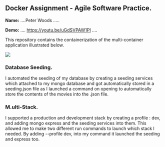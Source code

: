 ## Docker Assignment - Agile Software Practice.

__Name:__ ....Peter Woods .....

__Demo:__ .... https://youtu.be/uGdSVPAW1PI ....

This repository contains the containerization of the multi-container application illustrated below.

![](./images/arch.png)

### Database Seeding.

I automated the seeding of my database by creating a seeding services which attached to my mongo database and got automatically stored in a seeding.json file as I launched a command on opening to automatically store the contents of the movies into the .json file.

### M.ulti-Stack.

I supported a production and development stack by creating a profile : dev, and adding mongo express and the seeding services into them. This allowed me to make two different run commands to launch which stack I needed. By adding --profile dev, into my command it launched the seeding and express too.